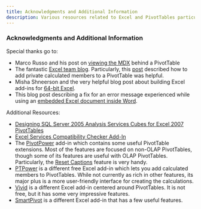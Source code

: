 ```yaml
---
title: Acknowledgments and Additional Information
description: Various resources related to Excel and PivotTables particularly on top of cubes.
---
```

### Acknowledgments and Additional Information

Special thanks go to:
* Marco Russo and his post on [viewing the MDX](http://sqlblog.com/blogs/marco_russo/archive/2007/01/18/display-the-mdx-query-of-an-excel-2007-pivottable.aspx) behind a PivotTable
* The fantastic [Excel team blog](http://blogs.msdn.com/excel). Particularly, this [post](http://blogs.msdn.com/excel/archive/2008/02/05/common-questions-around-excel-2007-OLAP-PivotTables.aspx) described how to add private calculated members to a PivotTable was helpful.
* Misha Shneerson and the very helpful blog post about building Excel add-ins for [64-bit Excel](http://blogs.msdn.com/b/mshneer/archive/2010/02/24/taking-com-shim-wizards-to-64-bit.aspx).
* This blog post describing a fix for an error message experienced while using an [embedded Excel document inside Word](http://blogs.msdn.com/b/vsofficedeveloper/archive/2008/04/11/excel-ole-embedding-errors-with-managed-addin.aspx).

Additional Resources:
* [Designing SQL Server 2005 Analysis Services Cubes for Excel 2007 PivotTables](https://www.microsoft.com/en-us/download/details.aspx?id=9982)
* [Excel Services Compatibility Checker Add-In](http://blogs.msdn.com/cumgranosalis/pages/excel-services-compatibility-checker-download-page.aspx)
* The [PivotPower](http://contextures.com/xlPivotAddIn.html) add-in which contains some useful PivotTable extensions. Most of the features are focused on non-OLAP PivotTables, though some of its features are useful with OLAP PivotTables. Particularly, the [Reset Captions](http://contextures.com/xlPivotAddIn02.html#Formatting) feature is very handy.
* [PTPower](http://www.sqlserverpower.com/UtilityDetail/PTPower.aspx) is a different free Excel add-in which lets you add calculated members to PivotTables. While not currently as rich in other features, its major plus is a more user-friendly interface for creating the calculations.
* [Vivid](http://www.varigence.com/products/vivid.html) is a different Excel add-in centered around PivotTables. It is not free, but it has some very impressive features.
* [SmartPivot](http://www.devscope.net/products/SmartPivot/default.aspx) is a different Excel add-in that has a few useful features.